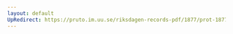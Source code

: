 ```yaml
---
layout: default
UpRedirect: https://pruto.im.uu.se/riksdagen-records-pdf/1877/prot-1877--ak--062.pdf
---
```

